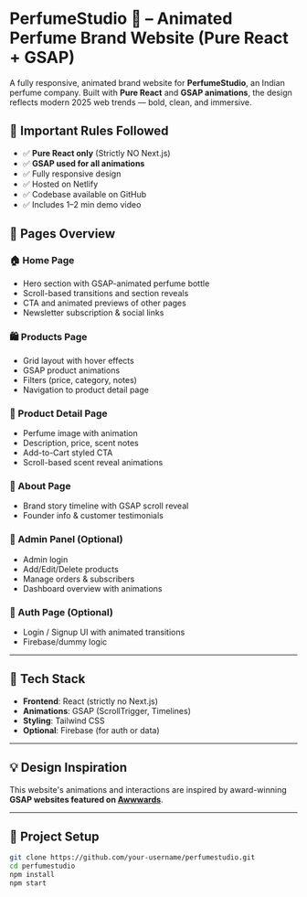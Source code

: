 # PerfumeStudio 🌸 – Animated Perfume Brand Website (Pure React + GSAP)

A fully responsive, animated brand website for **PerfumeStudio**, an Indian perfume company. Built with **Pure React** and **GSAP animations**, the design reflects modern 2025 web trends — bold, clean, and immersive.

## 🚫 Important Rules Followed
- ✅ **Pure React only** (Strictly NO Next.js)
- ✅ **GSAP used for all animations**
- ✅ Fully responsive design
- ✅ Hosted on Netlify
- ✅ Codebase available on GitHub
- ✅ Includes 1–2 min demo video



## 📁 Pages Overview

### 🏠 Home Page
- Hero section with GSAP-animated perfume bottle
- Scroll-based transitions and section reveals
- CTA and animated previews of other pages
- Newsletter subscription & social links

### 🛍️ Products Page
- Grid layout with hover effects
- GSAP product animations
- Filters (price, category, notes)
- Navigation to product detail page

### 📄 Product Detail Page
- Perfume image with animation
- Description, price, scent notes
- Add-to-Cart styled CTA
- Scroll-based scent reveal animations

### 👤 About Page
- Brand story timeline with GSAP scroll reveal
- Founder info & customer testimonials

### 🔐 Admin Panel (Optional)
- Admin login
- Add/Edit/Delete products
- Manage orders & subscribers
- Dashboard overview with animations

### 🔑 Auth Page (Optional)
- Login / Signup UI with animated transitions
- Firebase/dummy logic

---

## 🎨 Tech Stack

- **Frontend**: React (strictly no Next.js)
- **Animations**: GSAP (ScrollTrigger, Timelines)
- **Styling**: Tailwind CSS
- **Optional**: Firebase (for auth or data)

---

## 💡 Design Inspiration
This website's animations and interactions are inspired by award-winning **GSAP websites featured on [Awwwards](https://www.awwwards.com/websites/gsap/)**.

---

## 📂 Project Setup

```bash
git clone https://github.com/your-username/perfumestudio.git
cd perfumestudio
npm install
npm start
